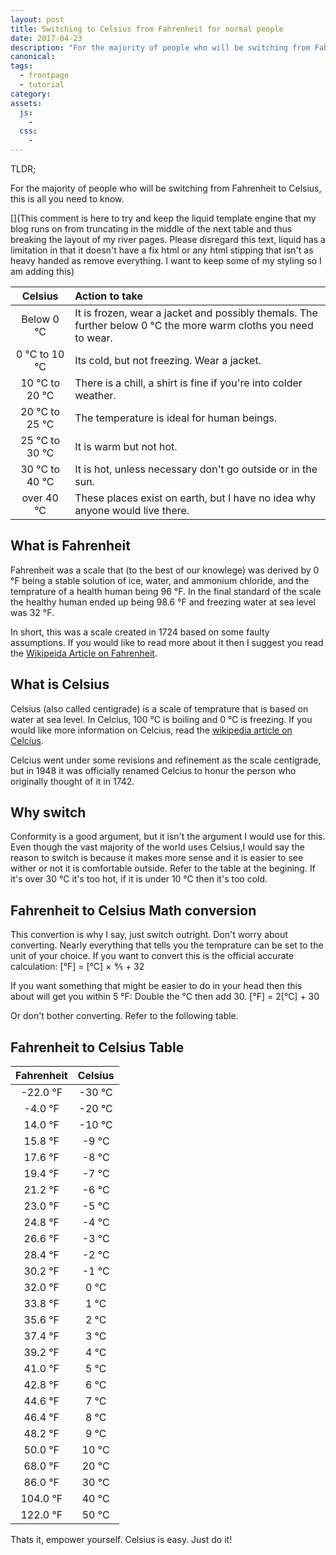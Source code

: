 ```yaml
---
layout: post
title: Switching to Celsius from Fahrenheit for normal people
date: 2017-04-23
description: "For the majority of people who will be switching from Fahrenheit to Celsius, this is all you need to know."
canonical:
tags: 
  - frontpage
  - tutorial
category:
assets:
  js:
    -
  css:
    -
---
```


TLDR;

For the majority of people who will be switching from Fahrenheit to Celsius, this is all you need to know.

[](This comment is here to try and keep the liquid template engine that my blog runs on from truncating in the middle of the next table and thus breaking the layout of my river pages. Please disregard this text, liquid has a limitation in that it doesn't have a fix html or any html stipping that isn't as heavy handed as remove everything. I want to keep some of my styling so I am adding this)

<table>
<thead>
<tr>
<th align="center">Celsius</th>
<th align="left">Action to take</th>
</tr>
</thead>
<tbody>
<tr>
<td align="center">Below 0 °C</td>
<td align="left">It is frozen, wear a jacket and possibly themals. The further below 0 °C the more warm cloths you need to wear.</td>
</tr>
<tr>
<td align="center">0 °C to 10 °C</td>
<td align="left">Its cold, but not freezing. Wear a jacket.</td>
</tr>
<tr>
<td align="center">10 °C to 20 °C</td>
<td align="left">There is a chill, a shirt is fine if you're into colder weather.</td>
</tr>
<tr>
<td align="center">20 °C to 25 °C</td>
<td align="left">The temperature is ideal for human beings.</td>
</tr>
<tr>
<td align="center">25 °C to 30 °C</td>
<td align="left">It is warm but not hot.</td>
</tr>
<tr>
<td align="center">30 °C to 40 °C</td>
<td align="left">It is hot, unless necessary don't go outside or in the sun.</td>
</tr>
<tr>
<td align="center">over 40 °C</td>
<td align="left">These places exist on earth, but I have no idea why anyone would live there.</td>
</tr></tbody></table>

## What is Fahrenheit

Fahrenheit was a scale that (to the best of our knowlege) was derived by 0 °F being a stable solution of ice, water, and ammonium chloride, and the temprature of a health human being 96 °F. In the final standard of the scale the healthy human ended up being 98.6 °F and freezing water at sea level was 32 °F.

In short, this was a scale created in 1724 based on some faulty assumptions. If you would like to read more about it then I suggest you read the [Wikipeida Article on Fahrenheit](https://en.wikipedia.org/wiki/Fahrenheit).

## What is Celsius

Celsius (also called centigrade) is a scale of temprature that is based on water at sea level. In Celcius, 100 °C is boiling and 0 °C is freezing. If you would like more information on Celcius, read the [wikipedia article on Celcius](https://en.wikipedia.org/wiki/Celsius). 

Celcius went under some revisions and refinement as the scale centigrade, but in 1948 it was officially renamed Celcius to honur the person who originally thought of it in 1742.

## Why switch

Conformity is a good argument, but it isn't the argument I would use for this. Even though the vast majority of the world uses Celsius,I would say the reason to switch is because it makes more sense and it is easier to see wither or not it is comfortable outside. Refer to the table at the begining. If it's over 30 °C it's too hot, if it is under 10 °C then it's too cold.

## Fahrenheit to Celsius Math conversion

This convertion is why I say, just switch outright. Don't worry about converting. Nearly everything that tells you the temprature can be set to the unit of your choice. If you want to convert this is the official accurate calculation: \[°F\] = \[°C\] ×  9⁄5 + 32

If you want something that might be easier to do in your head then this about will get you within 5 °F: Double the °C then add 30. \[°F\] = 2\[°C\] + 30

Or don't bother converting. Refer to the following table.

## Fahrenheit to Celsius Table

<table>
<thead>
<tr>
<th align="center">Fahrenheit</th>
<th align="center">Celsius</th>
</tr>
</thead>
<tbody>
<tr>
<td align="center">-22.0 °F</td>
<td align="center">-30 °C</td>
</tr>
<tr>
<td align="center">-4.0 °F</td>
<td align="center">-20 °C</td>
</tr>
<tr>
<td align="center">14.0 °F</td>
<td align="center">-10 °C</td>
</tr>
<tr>
<td align="center">15.8 °F</td>
<td align="center">-9 °C</td>
</tr>
<tr>
<td align="center">17.6 °F</td>
<td align="center">-8 °C</td>
</tr>
<tr>
<td align="center">19.4 °F</td>
<td align="center">-7 °C</td>
</tr>
<tr>
<td align="center">21.2 °F</td>
<td align="center">-6 °C</td>
</tr>
<tr>
<td align="center">23.0 °F</td>
<td align="center">-5 °C</td>
</tr>
<tr>
<td align="center">24.8 °F</td>
<td align="center">-4 °C</td>
</tr>
<tr>
<td align="center">26.6 °F</td>
<td align="center">-3 °C</td>
</tr>
<tr>
<td align="center">28.4 °F</td>
<td align="center">-2 °C</td>
</tr>
<tr>
<td align="center">30.2 °F</td>
<td align="center">-1 °C</td>
</tr>
<tr>
<td align="center">32.0 °F</td>
<td align="center">0 °C</td>
</tr>
<tr>
<td align="center">33.8 °F</td>
<td align="center">1 °C</td>
</tr>
<tr>
<td align="center">35.6 °F</td>
<td align="center">2 °C</td>
</tr>
<tr>
<td align="center">37.4 °F</td>
<td align="center">3 °C</td>
</tr>
<tr>
<td align="center">39.2 °F</td>
<td align="center">4 °C</td>
</tr>
<tr>
<td align="center">41.0 °F</td>
<td align="center">5 °C</td>
</tr>
<tr>
<td align="center">42.8 °F</td>
<td align="center">6 °C</td>
</tr>
<tr>
<td align="center">44.6 °F</td>
<td align="center">7 °C</td>
</tr>
<tr>
<td align="center">46.4 °F</td>
<td align="center">8 °C</td>
</tr>
<tr>
<td align="center">48.2 °F</td>
<td align="center">9 °C</td>
</tr>
<tr>
<td align="center">50.0 °F</td>
<td align="center">10 °C</td>
</tr>
<tr>
<td align="center">68.0 °F</td>
<td align="center">20 °C</td>
</tr>
<tr>
<td align="center">86.0 °F</td>
<td align="center">30 °C</td>
</tr>
<tr>
<td align="center">104.0 °F</td>
<td align="center">40 °C</td>
</tr>
<tr>
<td align="center">122.0 °F</td>
<td align="center">50 °C</td>
</tr></tbody></table>

Thats it, empower yourself. Celsius is easy. Just do it!
